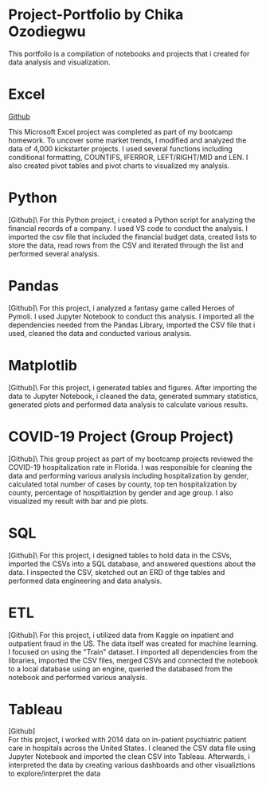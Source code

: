 # Project-Portfolio by Chika Ozodiegwu 
This portfolio is a compilation of notebooks and projects that i created for data analysis and visualization.

# Excel

[Github](https://github.com/chikaozodiegwu/Project-Portfolio/blob/main/Notebooks/Excel_Chika%20Ozodiegwu.xlsx)

This Microsoft Excel project was completed as part of my bootcamp homework. To uncover some market trends, I modified and analyzed the data of 4,000 kickstarter projects. I used several functions including conditional formatting, COUNTIFS, IFERROR, LEFT/RIGHT/MID and LEN. I also created pivot tables and pivot charts to visualized my analysis. 

# Python

[Github]\ 
For this Python project, i created a Python script for analyzing the financial records of a company. I used VS code to conduct the analysis. I imported the csv file that included the financial budget data, created lists to store the data, read rows from the CSV and iterated through the list and performed several analysis. 

# Pandas 
[Github]\ 
For this project, i analyzed a fantasy game called Heroes of Pymoli. I used Jupyter Notebook to conduct this analysis. I imported all the dependencies needed from the Pandas Library, imported the CSV file that i used, cleaned the data and conducted various analysis. 

# Matplotlib 
[Github]\ 
For this project, i generated tables and figures. After importing the data to Jupyter Notebook, i cleaned the data, generated summary statistics, generated plots and performed data analysis to calculate various results. 

# COVID-19 Project (Group Project)
[Github]\ 
This group project as part of my bootcamp projects reviewed the COVID-19 hospitalization rate in Florida. I was responsible for cleaning the data and performing various analysis including hospitalization by gender, calculated total number of cases by county, top ten hospitalization by county, percentage of hospitlaiztion by gender and age group. I also visualized my result with bar and pie plots. 

# SQL
[Github]\ 
For this project, i designed tables to hold data in the CSVs, imported the CSVs into a SQL database, and answered questions about the data. I inspected the CSV, sketched out an ERD of thge tables and performed data engineering and data analysis. 

# ETL 
[Github]\ 
For this project, i utilized data from Kaggle on inpatient and outpatient fraud in the US. The data itself was created for machine learning. I focused on using the "Train" dataset. I imported all dependencies from the libraries, imported the CSV files, merged CSVs and connected the notebook to a local database using an engine, queried the databased from the notebook and performed various analysis. 

# Tableau 
[Github]\
For this project, i worked with 2014 data on in-patient psychiatric patient care in hospitals across the United States. I cleaned the CSV data file using Jupyter Notebook and imported the clean CSV into Tableau. Afterwards, i interpreted the data by creating various dashboards and other visualiztions to explore/interpret the data 
